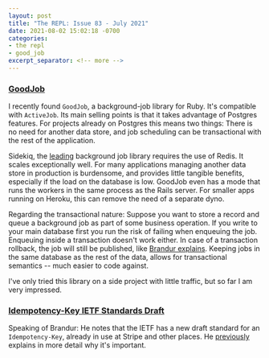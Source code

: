 ```yaml
---
layout: post
title: "The REPL: Issue 83 - July 2021"
date: 2021-08-02 15:02:18 -0700
categories:
- the repl
- good_job
excerpt_separator: <!-- more -->
---
```


### [GoodJob](https://github.com/bensheldon/good_job)

I recently found `GoodJob`, a background-job library for Ruby. It's compatible with `ActiveJob`. Its main selling points is that it takes advantage of Postgres features. For projects already on Postgres this means two things: There is no need for another data store, and job scheduling can be transactional with the rest of the application.

Sidekiq, the [leading](https://www.ruby-toolbox.com/categories/Background_Jobs) background job library requires the use of Redis. It scales exceptionally well. For many applications managing another data store in production is burdensome, and provides little tangible benefits, especially if the load on the database is low. GoodJob even has a mode that runs the workers in the same process as the Rails server. For smaller apps running on Heroku, this can remove the need of a separate dyno.

Regarding the transactional nature: Suppose you want to store a record and queue a background job as part of some business operation. If you write to your main database first you run the risk of failing when enqueuing the job. Enqueuing inside a transaction doesn't work either. In case of a transaction rollback, the job will still be published, like [Brandur explains](https://brandur.org/http-transactions#background-jobs). Keeping jobs in the same database as the rest of the data, allows for transactional semantics -- much easier to code against.

I've only tried this library on a side project with little traffic, but so far I am very impressed.

### [Idempotency-Key IETF Standards Draft](https://brandur.org/fragments/idempotency-key-draft)

Speaking of Brandur: He notes that the IETF has a new draft standard for an `Idempotency-Key`, already in use at Stripe and other places. He [previously](https://brandur.org/http-transactions) explains in more detail why it's important.
